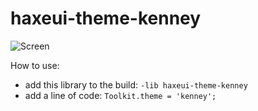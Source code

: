 # haxeui-theme-kenney

![Screen](https://github.com/haxeui/haxeui-theme-kenney/blob/master/image.jpg?raw=true)

How to use:

- add this library to the build: `-lib haxeui-theme-kenney`
- add a line of code: `Toolkit.theme = 'kenney';`
